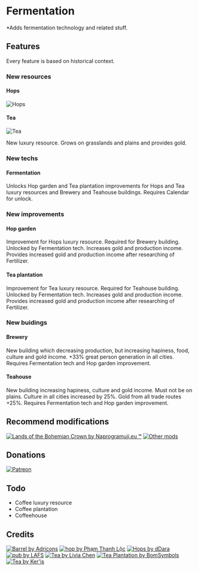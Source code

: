 # Fermentation

*Adds fermentation technology and related stuff.

## Features
Every feature is based on historical context.

### New resources

#### Hops
![Hops](https://github.com/Iver88/Unciv-Fermentation/blob/master/Fermentation/Preview/Hops.png?raw=true)

#### Tea
![Tea](https://github.com/Iver88/Unciv-Fermentation/blob/master/Fermentation/Preview/Tea.png?raw=true)

New luxury resource. Grows on grasslands and plains and provides gold.

### New techs

#### Fermentation
Unlocks Hop garden and Tea plantation improvements for Hops and Tea luxury resources and Brewery and Teahouse buildings. Requires Calendar for unlock.

### New improvements

#### Hop garden
Improvement for Hops luxury resource. Required for Brewery building. Unlocked by Fermentation tech. Increases gold and production income. Provides increased gold and production income after researching of Fertilizer.

#### Tea plantation
Improvement for Tea luxury resource. Required for Teahouse building. Unlocked by Fermentation tech. Increases gold and production income. Provides increased gold and production income after researching of Fertilizer.

### New buidings

#### Brewery
New building which decreasing production, but increasing hapiness, food, culture and gold income. +33% great person generation in all cities. Requires Fermentation tech and Hop garden improvement.

#### Teahouse
New building increasing hapiness, culture and gold income. Must not be on plains. Culture in all cities increased by 25%. Gold from all trade routes +25%. Requires Fermentation tech and Hop garden improvement.

## Recommend modifications
[![Lands of the Bohemian Crown by Naprogramuji.eu ℠](https://img.shields.io/badge/Naprogramuji.eu%20%E2%84%A0-Lands%20of%20the%20Bohemian%20Crown-blue?style=for-the-badge)](https://github.com/Iver88/Unciv-Lands-of-the-Bohemian-Crown)
[![Other mods](https://img.shields.io/badge/Other%20mods-Feel%20free%20to%20use-blue?style=for-the-badge)](https://docs.google.com/spreadsheets/d/1043Ng9ukrL3y8MUXBVl7-C9JsQGnBi5R5mkmS2l7FFg)

## Donations
[![Patreon](https://img.shields.io/badge/Patreon-Donate-blue?style=for-the-badge&logo=patreon)](https://www.patreon.com/tomastriska)

## Todo
- Coffee luxury resource
- Coffee plantation
- Coffeehouse

## Credits
[![Barrel by Adricons](https://img.shields.io/badge/Adricons-Fermentation%20tech%20icon-blue?style=flat-square)](https://thenounproject.com/search/?q=fermenting&i=217198)
[![hop by Phạm Thanh Lộc](https://img.shields.io/badge/Phạm%20Thanh%20Lộc-Hops%20resource%20icon-blue?style=flat-square)](https://thenounproject.com/search/?q=hop&i=2803410)
[![Hops by dDara](https://img.shields.io/badge/dDara-Hop%20garden%20improvement%20icon-blue?style=flat-square)](https://thenounproject.com/search/?q=hop&i=1821207)
[![pub by LAFS](https://img.shields.io/badge/LAFS-Brewery%20building%20icon-blue?style=flat-square)](https://thenounproject.com/search/?q=brewery&i=2559155)
[![Tea by Livia Chen](https://img.shields.io/badge/Livia%20Chen-Tea%20resource%20icon-blue?style=flat-square)](https://thenounproject.com/search/?q=tea&i=2530821)
[![Tea Plantation by BomSymbols](https://img.shields.io/badge/BomSymbols-Tea%20plantation%20improvement%20icon-blue?style=flat-square)](https://thenounproject.com/search/?q=tea%20plantation&i=516754)
[![Tea by Ker'is](https://img.shields.io/badge/Ker'is-Teahouse%20building%20icon-blue?style=flat-square)](https://thenounproject.com/term/tea/1733779/)
